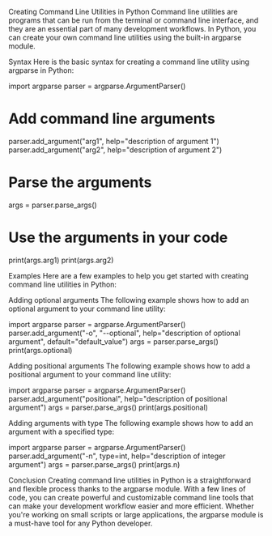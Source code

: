 Creating Command Line Utilities in Python
Command line utilities are programs that can be run from the terminal or command line interface, and they are an essential part of many development workflows. In Python, you can create your own command line utilities using the built-in argparse module.

Syntax
Here is the basic syntax for creating a command line utility using argparse in Python:

import argparse
parser = argparse.ArgumentParser()
# Add command line arguments
parser.add_argument("arg1", help="description of argument 1")
parser.add_argument("arg2", help="description of argument 2")
# Parse the arguments
args = parser.parse_args()
# Use the arguments in your code
print(args.arg1)
print(args.arg2)

Examples
Here are a few examples to help you get started with creating command line utilities in Python:

Adding optional arguments
The following example shows how to add an optional argument to your command line utility:

import argparse
parser = argparse.ArgumentParser()
parser.add_argument("-o", "--optional", help="description of optional argument", default="default_value")
args = parser.parse_args()
print(args.optional)

Adding positional arguments
The following example shows how to add a positional argument to your command line utility:

import argparse
parser = argparse.ArgumentParser()
parser.add_argument("positional", help="description of positional argument")
args = parser.parse_args()
print(args.positional)

Adding arguments with type
The following example shows how to add an argument with a specified type:

import argparse
parser = argparse.ArgumentParser()
parser.add_argument("-n", type=int, help="description of integer argument")
args = parser.parse_args()
print(args.n)

Conclusion
Creating command line utilities in Python is a straightforward and flexible process thanks to the argparse module. With a few lines of code, you can create powerful and customizable command line tools that can make your development workflow easier and more efficient. Whether you're working on small scripts or large applications, the argparse module is a must-have tool for any Python developer.